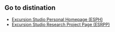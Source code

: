 ## Go to distination

- [Excursion Studio Personal Homepage (ESPH)](https://excursion-studio.github.io/Personal-Homepage-Template/)
- [Excursion Studio Research Project Page (ESRPP)](https://excursion-studio.github.io/Research-Project-Page-Template/)
